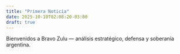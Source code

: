 ```yaml
---
title: "Primera Noticia"
date: 2025-10-10T02:08:20-03:00
draft: true
---
```


Bienvenidos a Bravo Zulu — análisis estratégico, defensa y soberanía argentina.